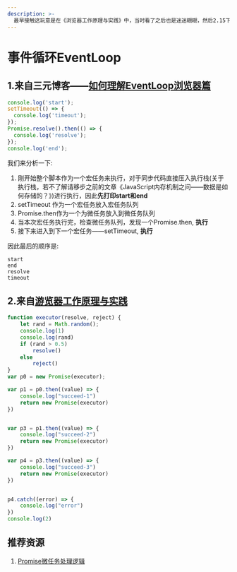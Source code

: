 ```yaml
---
description: >-
  最早接触这玩意是在《浏览器工作原理与实践》中，当时看了之后也是迷迷糊糊，然后2.15下午觉得解决这个问题，就又跑去看了一遍，结果发现还是看不懂，后面在b站上找了一个视频看，发现好像也就那么回事
---
```


# 事件循环EventLoop

## 1.来自三元博客——[如何理解EventLoop浏览器篇](http://47.98.159.95/my_blog/blogs/javascript/js-v8/005.html)

```javascript
console.log('start');
setTimeout(() => {
  console.log('timeout');
});
Promise.resolve().then(() => {
  console.log('resolve');
});
console.log('end');
```

我们来分析一下:

1. 刚开始整个脚本作为一个宏任务来执行，对于同步代码直接压入执行栈\(关于执行栈，若不了解请移步之前的文章《JavaScript内存机制之问——数据是如何存储的？》\)进行执行，因此**先打印start和end**
2. setTimeout 作为一个宏任务放入宏任务队列
3. Promise.then作为一个为微任务放入到微任务队列
4. 当本次宏任务执行完，检查微任务队列，发现一个Promise.then, **执行**
5. 接下来进入到下一个宏任务——setTimeout, **执行**

因此最后的顺序是:

```text
start
end
resolve
timeout
```

## 2.来自[游览器工作原理与实践](https://time.geekbang.org/column/article/135624)

```javascript
function executor(resolve, reject) {
    let rand = Math.random();
    console.log(1)
    console.log(rand)
    if (rand > 0.5)
        resolve()
    else
        reject()
}
var p0 = new Promise(executor);

var p1 = p0.then((value) => {
    console.log("succeed-1")
    return new Promise(executor)
})


var p3 = p1.then((value) => {
    console.log("succeed-2")
    return new Promise(executor)
})

var p4 = p3.then((value) => {
    console.log("succeed-3")
    return new Promise(executor)
})


p4.catch((error) => {
    console.log("error")
})
console.log(2)
```



## 推荐资源

1. [Promise微任务处理逻辑](https://www.bilibili.com/video/BV1eJ41177Rg?p=3)



